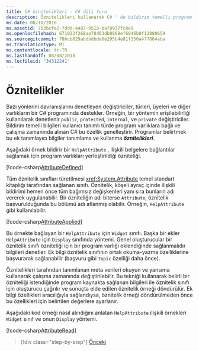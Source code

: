 ```yaml
---
title: C# öznitelikleri - C# dili turu
description: Öznitelikleri kullanarak C# ' de bildirim temelli programlama hakkında bilgi edinin
ms.date: 08/10/2016
ms.assetid: 753bcfe2-7ddd-4487-9513-ba70937fc8e9
ms.openlocfilehash: 671023f268ae78d63db8868ef6046b8f13880659
ms.sourcegitcommit: 78bcb629abdbdbde0e295b4e81f350a477864aba
ms.translationtype: MT
ms.contentlocale: tr-TR
ms.lasthandoff: 08/08/2018
ms.locfileid: "34312241"
---
```

# <a name="attributes"></a>Öznitelikler

Bazı yönlerini davranışlarını denetleyen değiştiriciler, türleri, üyeleri ve diğer varlıkların bir C# programında destekler. Örneğin, bir yöntemin erişilebilirliği kullanılarak denetlenir `public`, `protected`, `internal`, ve `private` değiştiriciler. Bildirim temelli bilgileri kullanıcı tanımlı türde program varlıklara bağlı ve çalışma zamanında alınan C# bu özellik genelleştirir. Programlar belirtmek bu ek tanımlayıcı bilgiler tanımlama ve kullanma ***öznitelikleri***.

Aşağıdaki örnek bildirir bir `HelpAttribute` , ilişkili belgelere bağlantılar sağlamak için program varlıkları yerleştirildiği özniteliği.

[!code-csharp[AttributeDefined](../../../samples/snippets/csharp/tour/attributes/Program.cs#L3-L20)]

Tüm öznitelik sınıfları türetilmesi <xref:System.Attribute> temel standart kitaplığı tarafından sağlanan sınıfı. Öznitelik, köşeli ayraç içinde ilişkili bildirimi hemen önce tüm bağımsız değişkenleri yanı sıra bunların adı vererek uygulanabilir. Bir özniteliğin adı biterse `Attribute`, öznitelik başvurulduğunda bu bölümü adı atlanmış olabilir. Örneğin, `HelpAttribute` gibi kullanılabilir.

[!code-csharp[AttributeApplied](../../../samples/snippets/csharp/tour/attributes/Program.cs#L22-L28)]

Bu örnekte bağlayan bir `HelpAttribute` için `Widget` sınıfı. Başka bir ekler `HelpAttribute` için `Display` sınıfında yöntemi. Genel oluşturucular bir öznitelik sınıfı özniteliği için bir program varlığı eklendiğinde sağlanmalıdır bilgileri denetler. Ek bilgi öznitelik sınıfının ortak okuma-yazma özelliklerine başvurarak sağlanabilir (başvuru gibi `Topic` özelliği daha önce).

Öznitelikleri tarafından tanımlanan meta verileri okuyun ve yansıma kullanarak çalışma zamanında değiştirilebilir. Bu tekniği kullanarak belirli bir özniteliği istendiğinde program kaynakta sağlanan bilgileri ile öznitelik sınıfı için oluşturucu çağrılır ve sonuçta elde edilen öznitelik örneği döndürülür. Ek bilgi özellikleri aracılığıyla sağlandıysa, öznitelik örneği döndürülmeden önce bu özellikleri için belirtilen değerlere ayarlanır.

Aşağıdaki kod örneği nasıl alındığını anlatan `HelpAttribute` ilişkili örnekleri `Widget` sınıf ve onun `Display` yöntemi.

[!code-csharp[AttributeRead](../../../samples/snippets/csharp/tour/attributes/Program.cs#ReadAttributes)]

>[!div class="step-by-step"]
[Önceki](delegates.md)
